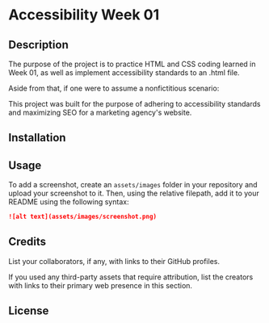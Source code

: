 # Accessibility Week 01

## Description 

The purpose of the project is to practice HTML and CSS coding learned in Week 01, as well as implement accessibility standards to an .html file. 

Aside from that, if one were to assume a nonfictitious scenario:

This project was built for the purpose of adhering to accessibility standards and maximizing SEO for a marketing agency's website. 

<!-- Lastly, if your project is deployed, include a link to the deployed application here. -->

## Installation

<!-- What are the steps required to install your project? Provide a step-by-step description of how to get the development environment running. -->


## Usage 

<!-- Provide instructions and examples for use. Include screenshots as needed.  -->

To add a screenshot, create an `assets/images` folder in your repository and upload your screenshot to it. Then, using the relative filepath, add it to your README using the following syntax:

```md
![alt text](assets/images/screenshot.png)
```

## Credits

List your collaborators, if any, with links to their GitHub profiles.

If you used any third-party assets that require attribution, list the creators with links to their primary web presence in this section.

<!-- If you followed tutorials, include links to those here as well. -->


## License

<!-- The last section of a good README is a license. This lets other developers know what they can and cannot do with your project. If you need help choosing a license, use [https://choosealicense.com/](https://choosealicense.com/) -->
